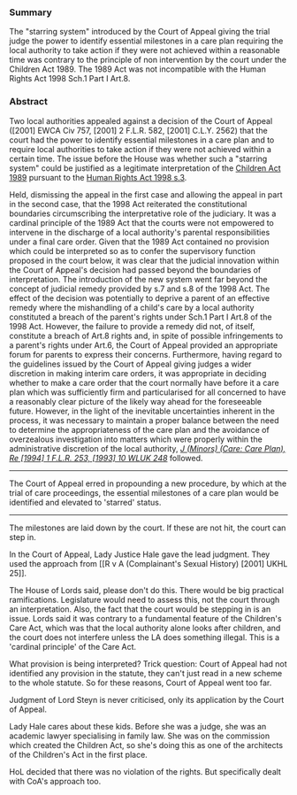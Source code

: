 ### Summary

The "starring system" introduced by the Court of Appeal giving the trial judge the power to identify essential milestones in a care plan requiring the local authority to take action if they were not achieved within a reasonable time was contrary to the principle of non intervention by the court under the Children Act 1989. The 1989 Act was not incompatible with the Human Rights Act 1998 Sch.1 Part I Art.8.

### Abstract

Two local authorities appealed against a decision of the Court of Appeal ([2001] EWCA Civ 757, [2001] 2 F.L.R. 582, [2001] C.L.Y. 2562) that the court had the power to identify essential milestones in a care plan and to require local authorities to take action if they were not achieved within a certain time. The issue before the House was whether such a "starring system" could be justified as a legitimate interpretation of the [Children Act 1989](https://uk.westlaw.com/Document/I5FF1A070E42311DAA7CF8F68F6EE57AB/View/FullText.html?originationContext=document&transitionType=DocumentItem&ppcid=e18c64fc196b4180a106478598b35ae4&contextData=(sc.Default)) pursuant to the [Human Rights Act 1998 s.3](https://uk.westlaw.com/Document/I2B25DFF0E45011DA8D70A0E70A78ED65/View/FullText.html?originationContext=document&transitionType=DocumentItem&ppcid=e18c64fc196b4180a106478598b35ae4&contextData=(sc.Default)).

Held, dismissing the appeal in the first case and allowing the appeal in part in the second case, that the 1998 Act reiterated the constitutional boundaries circumscribing the interpretative role of the judiciary. It was a cardinal principle of the 1989 Act that the courts were not empowered to intervene in the discharge of a local authority's parental responsibilities under a final care order. Given that the 1989 Act contained no provision which could be interpreted so as to confer the supervisory function proposed in the court below, it was clear that the judicial innovation within the Court of Appeal's decision had passed beyond the boundaries of interpretation. The introduction of the new system went far beyond the concept of judicial remedy provided by s.7 and s.8 of the 1998 Act. The effect of the decision was potentially to deprive a parent of an effective remedy where the mishandling of a child's care by a local authority constituted a breach of the parent's rights under Sch.1 Part I Art.8 of the 1998 Act. However, the failure to provide a remedy did not, of itself, constitute a breach of Art.8 rights and, in spite of possible infringements to a parent's rights under Art.6, the Court of Appeal provided an appropriate forum for parents to express their concerns. Furthermore, having regard to the guidelines issued by the Court of Appeal giving judges a wider discretion in making interim care orders, it was appropriate in deciding whether to make a care order that the court normally have before it a care plan which was sufficiently firm and particularised for all concerned to have a reasonably clear picture of the likely way ahead for the foreseeable future. However, in the light of the inevitable uncertainties inherent in the process, it was necessary to maintain a proper balance between the need to determine the appropriateness of the care plan and the avoidance of overzealous investigation into matters which were properly within the administrative discretion of the local authority, _[J (Minors) (Care: Care Plan), Re [1994] 1 F.L.R. 253, [1993] 10 WLUK 248](https://uk.westlaw.com/Document/I6B05CC80E43611DA8FC2A0F0355337E9/View/FullText.html?originationContext=document&transitionType=DocumentItem&ppcid=e18c64fc196b4180a106478598b35ae4&contextData=(sc.Default))_ followed.

---

The Court of Appeal erred in propounding a new procedure, by which at the trial of care proceedings, the essential milestones of a care plan would be identified and elevated to 'starred' status.


---

 The milestones are laid down by the court. If these are not hit, the court can step in. 

In the Court of Appeal, Lady Justice Hale gave the lead judgment. They used the approach from [[R v A (Complainant's Sexual History) [2001] UKHL 25]]. 

The House of Lords said, please don't do this. There would be big practical ramifications. Legislature would need to assess this, not the court through an interpretation. Also, the fact that the court would be stepping in is an issue. Lords said it was contrary to a fundamental feature of the Children's Care Act, which was that the local authority alone looks after children, and the court does not interfere unless the LA does something illegal. This is a 'cardinal principle' of the Care Act. 

What provision is being interpreted? Trick question: Court of Appeal had not identified any provision in the statute, they can't just read in a new scheme to the whole statute. So for these reasons, Court of Appeal went too far. 

Judgment of Lord Steyn is never criticised, only its application by the Court of Appeal. 

Lady Hale cares about these kids. Before she was a judge, she was an academic lawyer specialising in family law. She was on the commission which created the Children Act, so she's doing this as one of the architects of the Children's Act in the first place. 

HoL decided that there was no violation of the rights. But specifically dealt with CoA's approach too. 